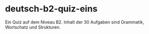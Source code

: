 # deutsch-b2-quiz-eins
Ein Quiz auf dem Niveau B2. Inhalt der 30 Aufgaben sind Grammatik, Wortschatz und Strukturen.
